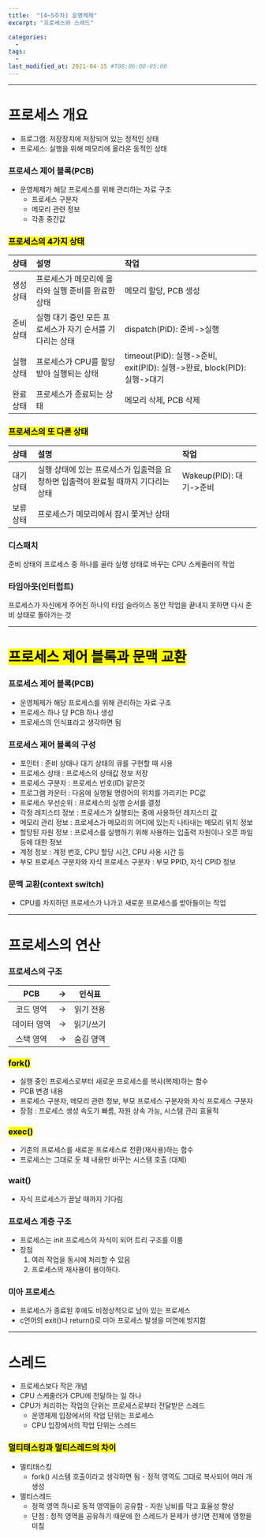 ```yaml
---
title:  "[4~5주차] 운영체제"
excerpt: "프로세스와 스레드"

categories:
  - 
tags:
  - 
last_modified_at: 2021-04-15 #T08:06:00-05:00
---
```


---
# 프로세스 개요
- 프로그램: 저장장치에 저장되어 있는 정적인 상태
- 프로세스: 실행을 위해 메모리에 올라온 동적인 상태

### 프로세스 제어 블록(PCB)
- 운영체제가 해당 프로세스를 위해 관리하는 자료 구조
  - 프로세스 구분자
  - 메모리 관련 정보
  - 각종 중간값

### <mark>프로세스의 4가지 상태</mark>

|상태|설명|작업|
|:---|:---|:---|
|생성 상태|프로세스가 메모리에 올라와 실행 준비를 완료한 상태|메모리 할당, PCB 생성|
|준비 상태|실행 대기 중인 모든 프로세스가 자기 순서를 기다리는 상태|dispatch(PID): 준비->실행|
|실행 상태|프로세스가 CPU를 할당받아 실행되는 상태|timeout(PID): 실행->준비, exit(PID): 실행->완료, block(PID): 실행->대기|
|완료 상태|프로세스가 종료되는 상태|메모리 삭제, PCB 삭제|

### <mark>프로세스의 또 다른 상태</mark>

|상태|설명|작업|
|:---|:---|:---|
|대기상태|실행 상태에 있는 프로세스가 입출력을 요청하면 입출력이 완료될 때까지 기다리는 상태|Wakeup(PID): 대기->준비|
|보류상태|프로세스가 메모리에서 잠시 쫓겨난 상태||

### 디스패치
준비 상태의 프로세스 중 하나를 골라 실행 상태로 바꾸는 CPU 스케줄러의 작업
### 타임아웃(인터럽트)
프로세스가 자신에게 주어진 하나의 타임 슬라이스 동안 작업을 끝내지 못하면 다시 준비 상태로 돌아가는 것

---
# <mark>프로세스 제어 블록과 문맥 교환</mark>
### 프로세스 제어 블록(PCB)
- 운영체제가 해당 프로세스를 위해 관리하는 자료 구조
- 프로세스 하나 당 PCB 하나 생성
- 프로세스의 인식표라고 생각하면 됨

### 프로세스 제어 블록의 구성
- 포인터 : 준비 상태나 대기 상태의 큐를 구현할 때 사용
- 프로세스 상태 : 프로세스의 상태값 정보 저장
- 프로세스 구분자 : 프로세스 번호(ID) 같은것
- 프로그램 카운터 : 다음에 실행될 명령어의 위치를 가리키는 PC값
- 프로세스 우선순위 : 프로세스의 실행 순서를 결정
- 각정 레지스터 정보 : 프로세스가 실행되는 중에 사용하던 레지스터 값
- 메모리 관리 정보 : 프로세스가 메모리의 어디에 있는지 나타내는 메모리 위치 정보
- 할당된 자원 정보 : 프로세스를 실행하기 위해 사용하는 입출력 자원이나 오픈 파일 등에 대한 정보
- 계정 정보 : 계정 번호, CPU 할당 시간, CPU 사용 시간 등
- 부모 프로세스 구분자와 자식 프로세스 구분자 : 부모 PPID, 자식 CPID 정보

### 문맥 교환(context switch)
- CPU를 차지하던 프로세스가 나가고 새로운 프로세스를 받아들이는 작업

---
# 프로세스의 연산
### 프로세스의 구조

|PCB|->|인식표|
|:---:|:---:|:---:|
|코드 영역|->|읽기 전용|
|데이터 영역|->|읽기/쓰기|
|스택 영역|->|숨김 영역|

### <mark>fork()</mark>
- 실행 중인 프로세스로부터 새로운 프로세스를 복사(복제)하는 함수
- PCB 변경 내용
 - 프로세스 구분자, 메모리 관련 정보, 부모 프로세스 구분자와 자식 프로세스 구분자
- 장점 : 프로세스 생성 속도가 빠름, 자원 상속 가능, 시스템 관리 효율적

### <mark>exec()</mark>
- 기존의 프로세스를 새로운 프로세스로 전환(재사용)하는 함수
- 프로세스는 그대로 둔 채 내용만 바꾸는 시스템 호출 (대체)

### wait()
- 자식 프로세스가 끌날 때까지 기다림

### 프로세스 계층 구조
- 프로세스는 init 프로세스의 자식이 되어 트리 구조를 이룸
- 장점
  1. 여러 작업을 동시에 처리할 수 있음
  2. 프로세스의 재사용이 용이하다.

### 미아 프로세스
- 프로세스가 종료된 후에도 비정상적으로 남아 있는 프로세스
- c언어의 exit()나 return()로 미아 프로세스 발생을 미연에 방지함

---
# 스레드
- 프로세스보다 작은 개념
- CPU 스케줄러가 CPU에 전달하는 일 하나
- CPU가 처리하는 작업의 단위는 프로세스로부터 전달받은 스레드
  - 운영체제 입장에서의 작업 단위는 프로세스
  - CPU 입장에서의 작업 단위는 스레드

### <mark>멀티태스킹과 멀티스레드의 차이</mark>
- 멀티태스킹
  - fork() 시스템 호출이라고 생각하면 됨 - 정적 영역도 그대로 복사되어 여러 개 생성
- 멀티스레드
  - 정젹 영역 하나로 동적 영역들이 공유함 - 자원 낭비를 막고 효율성 향상
  - 단점 : 정적 영역을 공유하기 때문에 한 스레드가 문제가 생기면 전체에 영향을 미침